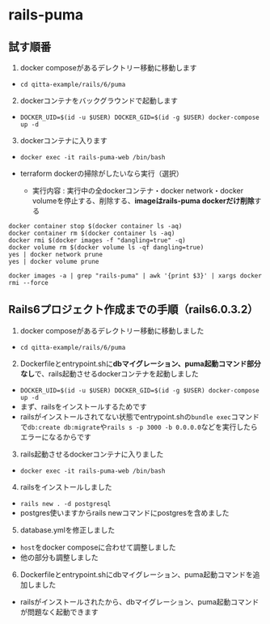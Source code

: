 # rails-puma

## 試す順番
1. docker composeがあるデレクトリー移動に移動します 
  - `cd qitta-example/rails/6/puma`
2. dockerコンテナをバックグラウンドで起動します
  - `DOCKER_UID=$(id -u $USER) DOCKER_GID=$(id -g $USER) docker-compose up -d`
3. dockerコンテナに入ります
  - `docker exec -it rails-puma-web /bin/bash`

- terraform dockerの掃除がしたいなら実行（選択）
  - 実行内容 : 実行中の全dockerコンテナ・docker network・docker volumeを停止する、削除する、**imageはrails-puma dockerだけ削除**する
```
docker container stop $(docker container ls -aq)
docker container rm $(docker container ls -aq)
docker rmi $(docker images -f "dangling=true" -q)
docker volume rm $(docker volume ls -qf dangling=true)
yes | docker network prune
yes | docker volume prune

docker images -a | grep "rails-puma" | awk '{print $3}' | xargs docker rmi --force
```


## Rails6プロジェクト作成までの手順（rails6.0.3.2）
1. docker composeがあるデレクトリー移動に移動しました
  - `cd qitta-example/rails/6/puma`
2. Dockerfileとentrypoint.shに**dbマイグレーション、puma起動コマンド部分なし**で、rails起動させるdockerコンテナを起動しました
  - `DOCKER_UID=$(id -u $USER) DOCKER_GID=$(id -g $USER) docker-compose up -d`
  - まず、railsをインストールするためです
  - railsがインストールされてない状態でentrypoint.shの`bundle exec`コマンドで`db:create db:migrate`や`rails s -p 3000 -b 0.0.0.0`などを実行したらエラーになるからです
3. rails起動させるdockerコンテナに入りました
  - `docker exec -it rails-puma-web /bin/bash`
4. railsをインストールしました
  - `rails new . -d postgresql`
  - postgres使いますからrails newコマンドにpostgresを含めました
5. database.ymlを修正しました
  - `host`をdocker composeに合わせて調整しました
  - 他の部分も調整しました
6. Dockerfileとentrypoint.shにdbマイグレーション、puma起動コマンドを追加しました
  - railsがインストールされたから、dbマイグレーション、puma起動コマンドが問題なく起動できます